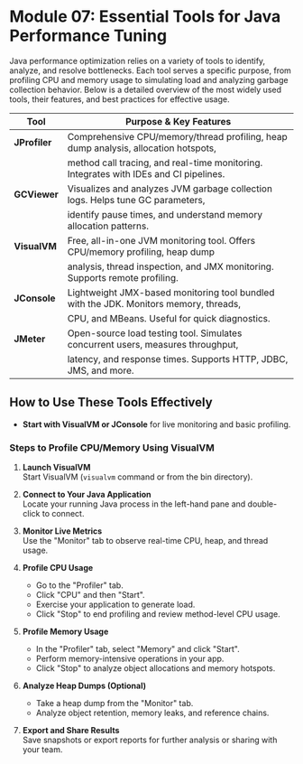 # Module 07: Essential Tools for Java Performance Tuning

Java performance optimization relies on a variety of tools to identify, analyze, and resolve bottlenecks. Each tool serves a specific purpose, from profiling CPU and memory usage to simulating load and analyzing garbage collection behavior. Below is a detailed overview of the most widely used tools, their features, and best practices for effective usage.

| Tool          | Purpose & Key Features                                                                 |
| ------------- | ------------------------------------------------------------------------------------- |
| **JProfiler** | Comprehensive CPU/memory/thread profiling, heap dump analysis, allocation hotspots,   |
|               | method call tracing, and real-time monitoring. Integrates with IDEs and CI pipelines. |
| **GCViewer**  | Visualizes and analyzes JVM garbage collection logs. Helps tune GC parameters,        |
|               | identify pause times, and understand memory allocation patterns.                      |
| **VisualVM**  | Free, all-in-one JVM monitoring tool. Offers CPU/memory profiling, heap dump         |
|               | analysis, thread inspection, and JMX monitoring. Supports remote profiling.           |
| **JConsole**  | Lightweight JMX-based monitoring tool bundled with the JDK. Monitors memory, threads, |
|               | CPU, and MBeans. Useful for quick diagnostics.                                        |
| **JMeter**    | Open-source load testing tool. Simulates concurrent users, measures throughput,       |
|               | latency, and response times. Supports HTTP, JDBC, JMS, and more.                     |

## How to Use These Tools Effectively

- **Start with VisualVM or JConsole** for live monitoring and basic profiling.

### Steps to Profile CPU/Memory Using VisualVM

1. **Launch VisualVM**  
    Start VisualVM (`visualvm` command or from the bin directory).

2. **Connect to Your Java Application**  
    Locate your running Java process in the left-hand pane and double-click to connect.

3. **Monitor Live Metrics**  
    Use the "Monitor" tab to observe real-time CPU, heap, and thread usage.

4. **Profile CPU Usage**  
    - Go to the "Profiler" tab.
    - Click "CPU" and then "Start".
    - Exercise your application to generate load.
    - Click "Stop" to end profiling and review method-level CPU usage.

5. **Profile Memory Usage**  
    - In the "Profiler" tab, select "Memory" and click "Start".
    - Perform memory-intensive operations in your app.
    - Click "Stop" to analyze object allocations and memory hotspots.

6. **Analyze Heap Dumps (Optional)**  
    - Take a heap dump from the "Monitor" tab.
    - Analyze object retention, memory leaks, and reference chains.

7. **Export and Share Results**  
    Save snapshots or export reports for further analysis or sharing with your team.